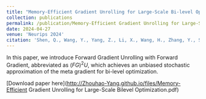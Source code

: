 ```yaml
---
title: "Memory-Efficient Gradient Unrolling for Large-Scale Bi-level Optimization"
collection: publications
permalink: /publication/Memory-Efficient Gradient Unrolling for Large-Scale Bi-level Optimization
date: 2024-04-27
venue: 'Neurips 2024'
citation: 'Shen, Q., Wang, Y., Yang, Z., Li, X., Wang, H., Zhang, Y., Scarlett, J., Zhu, Z., and Kawaguchi, K. Memory-efficient gradient unrolling for large-scale bi-level optimization. In The Thirty-eighth Annual Conference on Neural Information Processing Systems, 2024b.'
---
```


In this paper, we introduce Forward Gradient Unrolling with Forward Gradient, abbreviated as $(FG)^2U$, which achieves an unbiased stochastic approximation of the meta gradient for bi-level optimization.

[Download paper here](http://Zhouhao-Yang.github.io/files/Memory-Efficient Gradient Unrolling for Large-Scale Bilevel Optimization.pdf)


